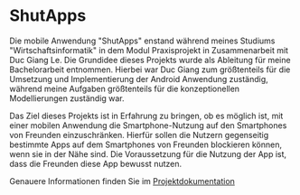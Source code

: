 # ShutApps

Die mobile Anwendung "ShutApps" enstand während meines Studiums "Wirtschaftsinformatik" in dem Modul Praxisprojekt in Zusammenarbeit mit Duc Giang Le. Die Grundidee dieses Projekts wurde als Ableitung für meine Bachelorarbeit entnommen. Hierbei war Duc Giang zum größtenteils für die Umsetzung und Implementierung der Android Anwendung zuständig, während meine Aufgaben größtenteils für die konzeptionellen Modellierungen zuständig war. 

Das Ziel dieses Projekts ist in Erfahrung zu bringen, ob es möglich ist, mit einer mobilen Anwendung die Smartphone-Nutzung auf den Smartphones von Freunden einzuschränken. Hierfür sollen die Nutzern gegenseitig bestimmte Apps auf dem Smartphones von Freunden blockieren können, wenn sie in der Nähe sind. Die Voraussetzung für die Nutzung der App ist, dass die Freunden diese App bewusst nutzen. 

Genauere Informationen finden Sie im [Projektdokumentation](https://github.com/PhiHaiDinh/ShutApps/blob/master/Projektdokumentation.pdf)
